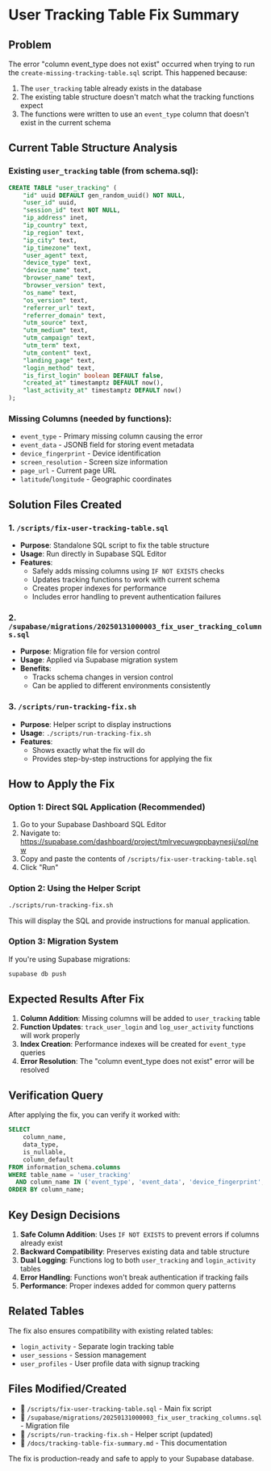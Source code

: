 # User Tracking Table Fix Summary

## Problem
The error "column event_type does not exist" occurred when trying to run the `create-missing-tracking-table.sql` script. This happened because:

1. The `user_tracking` table already exists in the database
2. The existing table structure doesn't match what the tracking functions expect
3. The functions were written to use an `event_type` column that doesn't exist in the current schema

## Current Table Structure Analysis

### Existing `user_tracking` table (from schema.sql):
```sql
CREATE TABLE "user_tracking" (
    "id" uuid DEFAULT gen_random_uuid() NOT NULL,
    "user_id" uuid,
    "session_id" text NOT NULL,
    "ip_address" inet,
    "ip_country" text,
    "ip_region" text,
    "ip_city" text,
    "ip_timezone" text,
    "user_agent" text,
    "device_type" text,
    "device_name" text,
    "browser_name" text,
    "browser_version" text,
    "os_name" text,
    "os_version" text,
    "referrer_url" text,
    "referrer_domain" text,
    "utm_source" text,
    "utm_medium" text,
    "utm_campaign" text,
    "utm_term" text,
    "utm_content" text,
    "landing_page" text,
    "login_method" text,
    "is_first_login" boolean DEFAULT false,
    "created_at" timestamptz DEFAULT now(),
    "last_activity_at" timestamptz DEFAULT now()
);
```

### Missing Columns (needed by functions):
- `event_type` - Primary missing column causing the error
- `event_data` - JSONB field for storing event metadata
- `device_fingerprint` - Device identification
- `screen_resolution` - Screen size information
- `page_url` - Current page URL
- `latitude`/`longitude` - Geographic coordinates

## Solution Files Created

### 1. `/scripts/fix-user-tracking-table.sql`
- **Purpose**: Standalone SQL script to fix the table structure
- **Usage**: Run directly in Supabase SQL Editor
- **Features**:
  - Safely adds missing columns using `IF NOT EXISTS` checks
  - Updates tracking functions to work with current schema
  - Creates proper indexes for performance
  - Includes error handling to prevent authentication failures

### 2. `/supabase/migrations/20250131000003_fix_user_tracking_columns.sql`
- **Purpose**: Migration file for version control
- **Usage**: Applied via Supabase migration system
- **Benefits**:
  - Tracks schema changes in version control
  - Can be applied to different environments consistently

### 3. `/scripts/run-tracking-fix.sh`
- **Purpose**: Helper script to display instructions
- **Usage**: `./scripts/run-tracking-fix.sh`
- **Features**:
  - Shows exactly what the fix will do
  - Provides step-by-step instructions for applying the fix

## How to Apply the Fix

### Option 1: Direct SQL Application (Recommended)
1. Go to your Supabase Dashboard SQL Editor
2. Navigate to: https://supabase.com/dashboard/project/tmlrvecuwgppbaynesji/sql/new
3. Copy and paste the contents of `/scripts/fix-user-tracking-table.sql`
4. Click "Run"

### Option 2: Using the Helper Script
```bash
./scripts/run-tracking-fix.sh
```
This will display the SQL and provide instructions for manual application.

### Option 3: Migration System
If you're using Supabase migrations:
```bash
supabase db push
```

## Expected Results After Fix

1. **Column Addition**: Missing columns will be added to `user_tracking` table
2. **Function Updates**: `track_user_login` and `log_user_activity` functions will work properly
3. **Index Creation**: Performance indexes will be created for `event_type` queries
4. **Error Resolution**: The "column event_type does not exist" error will be resolved

## Verification Query

After applying the fix, you can verify it worked with:

```sql
SELECT
    column_name,
    data_type,
    is_nullable,
    column_default
FROM information_schema.columns
WHERE table_name = 'user_tracking'
  AND column_name IN ('event_type', 'event_data', 'device_fingerprint', 'page_url')
ORDER BY column_name;
```

## Key Design Decisions

1. **Safe Column Addition**: Uses `IF NOT EXISTS` to prevent errors if columns already exist
2. **Backward Compatibility**: Preserves existing data and table structure
3. **Dual Logging**: Functions log to both `user_tracking` and `login_activity` tables
4. **Error Handling**: Functions won't break authentication if tracking fails
5. **Performance**: Proper indexes added for common query patterns

## Related Tables

The fix also ensures compatibility with existing related tables:
- `login_activity` - Separate login tracking table
- `user_sessions` - Session management
- `user_profiles` - User profile data with signup tracking

## Files Modified/Created

-  `/scripts/fix-user-tracking-table.sql` - Main fix script
-  `/supabase/migrations/20250131000003_fix_user_tracking_columns.sql` - Migration file
-  `/scripts/run-tracking-fix.sh` - Helper script (updated)
-  `/docs/tracking-table-fix-summary.md` - This documentation

The fix is production-ready and safe to apply to your Supabase database.
